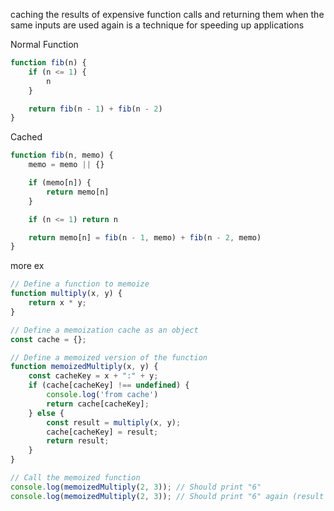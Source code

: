 caching the results of expensive function calls and returning them when the same inputs are used again
is a technique for speeding up applications

Normal Function

```js
function fib(n) {
    if (n <= 1) {
        n
    }

    return fib(n - 1) + fib(n - 2)
}
```

Cached

```js
function fib(n, memo) {
    memo = memo || {}

    if (memo[n]) {
        return memo[n]
    }

    if (n <= 1) return n

    return memo[n] = fib(n - 1, memo) + fib(n - 2, memo)
}
```

more ex

```js
// Define a function to memoize
function multiply(x, y) {
    return x * y;
}

// Define a memoization cache as an object
const cache = {};

// Define a memoized version of the function
function memoizedMultiply(x, y) {
    const cacheKey = x + ":" + y;
    if (cache[cacheKey] !== undefined) {
        console.log('from cache')
        return cache[cacheKey];
    } else {
        const result = multiply(x, y);
        cache[cacheKey] = result;
        return result;
    }
}

// Call the memoized function
console.log(memoizedMultiply(2, 3)); // Should print "6"
console.log(memoizedMultiply(2, 3)); // Should print "6" again (result is already memoized)
```
